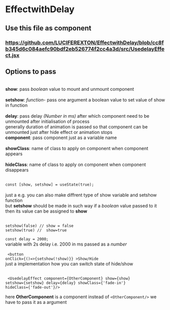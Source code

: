 # EffectwithDelay

## Use this file as component 
### https://github.com/LUCIFEREXTON/EffectwithDelay/blob/cc8fb345d6c084aefc90bdf2eb526774f2cc4a3d/src/UsedelayEffect.jsx


## <b>Options to pass</b><br/>
<br/>
<b>show</b>: pass <i>boolean</i> value to mount and unmount component<br/><br/>
<b>setshow</b>: <i>function</i>- pass one argument a boolean value to set value of show in function<br/><br/>
<b>delay</b>: pass delay <i>(Number in ms)</i> after which component need to be unmounted after initialisation of process<br/>
              generally duration of animation is passed so that component can be unmounted just after hide effect or animation stops<br/>
<b>component</b>: pass component just as a variable name<br/><br/>
<b>showClass</b>: name of class to apply on component when component appears<br/><br/>
<b>hideClass</b>: name of class to apply on component when component disappears<br/><br/>


<code>const [show, setshow] = useState(true);</code> <br/><br/>
just a e.g. you can also make diffrent type of show variable and setshow function<br/>
 but <b>setshow</b> should be made in such way if a <i>boolean</i> value passed to it then its value can be assigned to <b>show</b><br/><br/>
 ```
 setshow(false) // show = false
 setshow(true) //  show=true
 ```
<code>const delay = 2000;</code><br/>
variable with 2s delay i.e. 2000 in ms passed as a <i>number</i><br/><br/>
  <code> <button onClick={()=>{setshow(!show)}} >Show/Hide</button></code><br/>
  just a implementation how you can switch state of hide/show<br/><br/>
  
  <code> <UsedelayEffect component={OtherComponent} show={show} setshow={setshow} delay={delay} showClass={'fade-in'} hideClass={'fade-out'}/></code>
  
  here **OtherComponent** is a component instead of `<OtherComponent/>` we have to pass it as a argument
